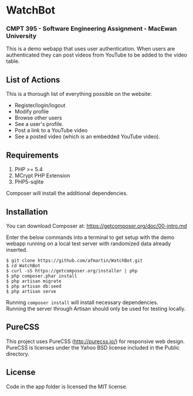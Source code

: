 # WatchBot 
### CMPT 395 - Software Engineering Assignment - MacEwan University

This is a demo webapp that uses user authentication.  When users are authenticated they can post videos from YouTube to be added to the video table.  

## List of Actions

This is a thorough list of everything possible on the website:
- Register/login/logout
- Modify profile
- Browse other users
- See a user's profile.
- Post a link to a YouTube video
- See a posted video (which is an embedded YouTube video).

## Requirements

1. PHP >= 5.4
2. MCrypt PHP Extension
3. PHP5-sqlite

Composer will install the additional dependencies.  

## Installation

You can download Composer at: https://getcomposer.org/doc/00-intro.md

Enter the below commands into a terminal to get setup with the demo webapp running on a local test server with randomized data already inserted.


    $ git clone https://github.com/afmartin/WatchBot.git
    $ cd WatchBot
    $ curl -sS https://getcomposer.org/installer | php
    $ php composer.phar install
    $ php artisan migrate
    $ php artisan db:seed
    $ php artisan serve


Running `composer install` will install necessary dependencies.  
Running the server through Artisan should only be used for testing locally. 

## PureCSS 

This project uses PureCSS (http://purecss.io/) for responsive web design.  PureCSS is licenses under the Yahoo BSD license included in the Public directory.

## License

Code in the app folder is licensed the MIT license.  





